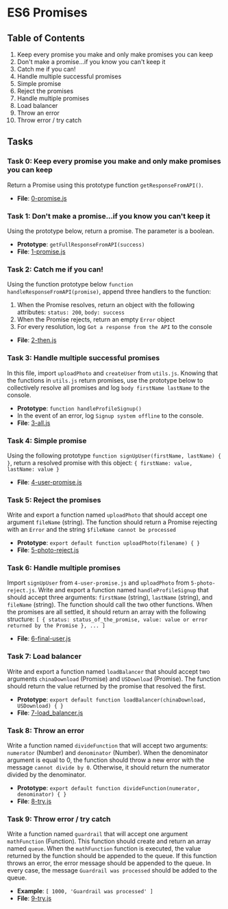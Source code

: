 # ES6 Promises

## Table of Contents
1. Keep every promise you make and only make promises you can keep
2. Don't make a promise...if you know you can't keep it
3. Catch me if you can!
4. Handle multiple successful promises
5. Simple promise
6. Reject the promises
7. Handle multiple promises
8. Load balancer
9. Throw an error
10. Throw error / try catch

## Tasks

### Task 0: Keep every promise you make and only make promises you can keep
Return a Promise using this prototype function `getResponseFromAPI()`.
- **File**: [0-promise.js](0-promise.js)

### Task 1: Don't make a promise...if you know you can't keep it
Using the prototype below, return a promise. The parameter is a boolean.
- **Prototype**: `getFullResponseFromAPI(success)`
- **File**: [1-promise.js](1-promise.js)

### Task 2: Catch me if you can!
Using the function prototype below `function handleResponseFromAPI(promise)`, append three handlers to the function:
1. When the Promise resolves, return an object with the following attributes: `status: 200`, `body: success`
2. When the Promise rejects, return an empty `Error` object
3. For every resolution, log `Got a response from the API` to the console
- **File**: [2-then.js](2-then.js)

### Task 3: Handle multiple successful promises
In this file, import `uploadPhoto` and `createUser` from `utils.js`. Knowing that the functions in `utils.js` return promises, use the prototype below to collectively resolve all promises and log `body firstName lastName` to the console.
- **Prototype**: `function handleProfileSignup()`
- In the event of an error, log `Signup system offline` to the console.
- **File**: [3-all.js](3-all.js)

### Task 4: Simple promise
Using the following prototype `function signUpUser(firstName, lastName) { }`, return a resolved promise with this object: `{ firstName: value, lastName: value }`
- **File**: [4-user-promise.js](4-user-promise.js)

### Task 5: Reject the promises
Write and export a function named `uploadPhoto` that should accept one argument `fileName` (string). The function should return a Promise rejecting with an `Error` and the string `$fileName cannot be processed`
- **Prototype**: `export default function uploadPhoto(filename) { }`
- **File**: [5-photo-reject.js](5-photo-reject.js)

### Task 6: Handle multiple promises
Import `signUpUser` from `4-user-promise.js` and `uploadPhoto` from `5-photo-reject.js`. Write and export a function named `handleProfileSignup` that should accept three arguments: `firstName` (string), `lastName` (string), and `fileName` (string). The function should call the two other functions. When the promises are all settled, it should return an array with the following structure: `[ { status: status_of_the_promise, value: value or error returned by the Promise }, ... ]`
- **File**: [6-final-user.js](6-final-user.js)

### Task 7: Load balancer
Write and export a function named `loadBalancer` that should accept two arguments `chinaDownload` (Promise) and `USDownload` (Promise). The function should return the value returned by the promise that resolved the first.
- **Prototype**: `export default function loadBalancer(chinaDownload, USDownload) { }`
- **File**: [7-load_balancer.js](7-load_balancer.js)

### Task 8: Throw an error
Write a function named `divideFunction` that will accept two arguments: `numerator` (Number) and `denominator` (Number). When the denominator argument is equal to 0, the function should throw a new error with the message `cannot divide by 0`. Otherwise, it should return the numerator divided by the denominator.
- **Prototype**: `export default function divideFunction(numerator, denominator) { }`
- **File**: [8-try.js](8-try.js)

### Task 9: Throw error / try catch
Write a function named `guardrail` that will accept one argument `mathFunction` (Function). This function should create and return an array named `queue`. When the `mathFunction` function is executed, the value returned by the function should be appended to the queue. If this function throws an error, the error message should be appended to the queue. In every case, the message `Guardrail was processed` should be added to the queue.
- **Example**: `[ 1000, 'Guardrail was processed' ]`
- **File**: [9-try.js](9-try.js)

